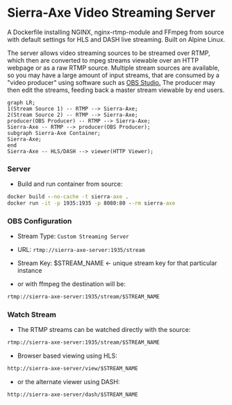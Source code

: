# Sierra-Axe Video Streaming Server

A Dockerfile installing NGINX, nginx-rtmp-module and FFmpeg from source with
default settings for HLS and DASH live streaming. Built on Alpine Linux.

The server allows video streaming sources to be streamed over RTMP, which then are converted to mpeg streams viewable over an HTTP webpage or as a raw RTMP source.  Multiple stream sources are available, so you may have a large amount of input streams, that are consumed by a "video producer" using software such as [OBS Studio.](https://obsproject.com/)  The producer may then edit the streams, feeding back a master stream viewable by end users.

```mermaid
graph LR;
1(Stream Source 1) -- RTMP --> Sierra-Axe;
2(Stream Source 2) -- RTMP --> Sierra-Axe;
producer(OBS Producer) -- RTMP --> Sierra-Axe;
Sierra-Axe -- RTMP --> producer(OBS Producer);
subgraph Sierra-Axe Container;
Sierra-Axe;
end
Sierra-Axe -- HLS/DASH --> viewer(HTTP Viewer);
```

### Server

* Build and run container from source:

```cmd
docker build --no-cache -t sierra-axe .
docker run -it -p 1935:1935 -p 8080:80 --rm sierra-axe
```

### OBS Configuration

* Stream Type: `Custom Streaming Server`
* URL: `rtmp://sierra-axe-server:1935/stream`
* Stream Key: $STREAM_NAME <- unique stream key for that particular instance

* or with ffmpeg the destination will be:

```cmd
rtmp://sierra-axe-server:1935/stream/$STREAM_NAME
```

### Watch Stream

* The RTMP streams can be watched directly with the source:

```cmd
rtmp://sierra-axe-server:1935/stream/$STREAM_NAME
```

* Browser based viewing using HLS:

```cmd
http://sierra-axe-server/view/$STREAM_NAME
```

* or the alternate viewer using DASH:

```cmd
http://sierra-axe-server/dash/$STREAM_NAME
```
